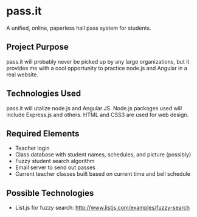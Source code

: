 # pass.it
A unified, online, paperless hall pass system for students.

## Project Purpose
pass.it will probably never be picked up by any large organizations, but it provides me with a cool opportunity to practice node.js and Angular in a real website.

## Technologies Used
pass.it will utalize node.js and Angular JS. Node.js packages used will include Express.js and others. HTML and CSS3 are used for web design.

## Required Elements
 - Teacher login
 - Class database with student names, schedules, and picture (possibly)
 - Fuzzy student search algorithm
 - Email server to send out passes
 - Current teacher classes built based on current time and bell schedule

## Possible Technologies
 - List.js for fuzzy search: http://www.listjs.com/examples/fuzzy-search
